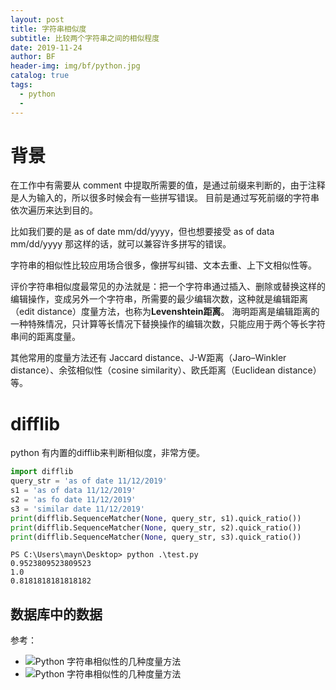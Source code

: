 ```yaml
---
layout: post
title: 字符串相似度
subtitle: 比较两个字符串之间的相似程度
date: 2019-11-24
author: BF
header-img: img/bf/python.jpg
catalog: true
tags:
  - python
  -
---
```


# 背景

在工作中有需要从 comment 中提取所需要的值，是通过前缀来判断的，由于注释是人为输入的，所以很多时候会有一些拼写错误。
目前是通过写死前缀的字符串依次遍历来达到目的。

比如我们要的是 as of date mm/dd/yyyy，但也想要接受 as of data mm/dd/yyyy 那这样的话，就可以兼容许多拼写的错误。

字符串的相似性比较应用场合很多，像拼写纠错、文本去重、上下文相似性等。

评价字符串相似度最常见的办法就是：把一个字符串通过插入、删除或替换这样的编辑操作，变成另外一个字符串，所需要的最少编辑次数，这种就是编辑距离（edit distance）度量方法，也称为**Levenshtein距离**。
海明距离是编辑距离的一种特殊情况，只计算等长情况下替换操作的编辑次数，只能应用于两个等长字符串间的距离度量。

其他常用的度量方法还有 Jaccard distance、J-W距离（Jaro–Winkler distance）、余弦相似性（cosine similarity）、欧氏距离（Euclidean distance）等。

# difflib
python 有内置的difflib来判断相似度，非常方便。
```python
import difflib
query_str = 'as of date 11/12/2019'
s1 = 'as of data 11/12/2019'
s2 = 'as fo date 11/12/2019'
s3 = 'similar date 11/12/2019'
print(difflib.SequenceMatcher(None, query_str, s1).quick_ratio())  
print(difflib.SequenceMatcher(None, query_str, s2).quick_ratio())  
print(difflib.SequenceMatcher(None, query_str, s3).quick_ratio()) 
```

```
PS C:\Users\mayn\Desktop> python .\test.py
0.9523809523809523
1.0
0.8181818181818182
```


## 数据库中的数据


参考：
- ![Python 字符串相似性的几种度量方法](https://blog.csdn.net/dcrmg/article/details/79228589)
- ![Python 字符串相似性的几种度量方法](https://blog.csdn.net/dcrmg/article/details/79228589)
